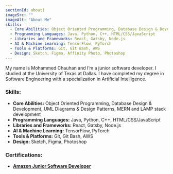 ```yaml
---
sectionId: about1
imageSrc: ""
imageAlt: "About Me"
skills:
  - Core Abilities: Object Oriented Programming, Database Design & Development, UML Diagrams & Design Patterns, MERN and LAMP stack development
  - Programming Languages: Java, Python, C++, HTML/CSS/JavaScript	
  - Libraries and Frameworks: React, Gatsby, Node.js	
  - AI & Machine Learning: TensorFlow, PyTorch
  - Tools & Platforms: Git, Git Bash, AWS	
  - Design: Sketch, Figma, Affinity Photo, Photoshop
---
```


My name is Mohammed Chauhan and I’m a junior software developer. I studied at the University of Texas at Dallas. I have completed my degree in Software Engineering with a specialization in Artificial Intelligence.

### Skills:
- **Core Abilities:** Object Oriented Programming, Database Design & Development, UML Diagrams & Design Patterns, MERN and LAMP stack development
- **Programming Languages:** Java, Python, C++, HTML/CSS/JavaScript	
- **Libraries and Frameworks:** React, Gatsby, Node.js	
- **AI & Machine Learning:** TensorFlow, PyTorch
- **Tools & Platforms:** Git, Git Bash, AWS	
- **Design:** Sketch, Figma, Photoshop

### Certifications:
- <a href="/Cert1.pdf" target="_blank" rel="noopener noreferrer"><strong>Amazon Junior Software Developer</strong></a>


